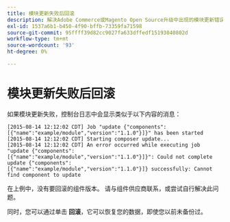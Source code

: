 ```yaml
---
title: 模块更新失败后回滚
description: 解决Adobe Commerce或Magento Open Source升级中出现的模块更新错误问题。
exl-id: 1537a6b1-b450-4f90-bffb-73359fa71598
source-git-commit: 95ffff39d82cc9027fa633dffedf15193040802d
workflow-type: tm+mt
source-wordcount: '93'
ht-degree: 0%

---
```


# 模块更新失败后回滚

如果模块更新失败，控制台日志中会显示类似于以下内容的消息：

```terminal
[2015-08-14 12:12:02 CDT] Job "update {"components":[{"name":"example/module","version":"1.1.0"}]}" has been started
[2015-08-14 12:12:02 CDT] Starting composer update...
[2015-08-14 12:12:02 CDT] An error occurred while executing job "update {"components":
[{"name":"example/module","version":"1.1.0"}]}": Could not complete update {"components":
[{"name":"example/module","version":"1.1.0"}]} successfully: Cannot find component to update
```

在上例中，没有要回滚的组件版本。 请与组件供应商联系，或尝试自行解决此问题。

同时，您可以通过单击 **回滚**，它可以恢复您的数据，即使您以前未备份过。
